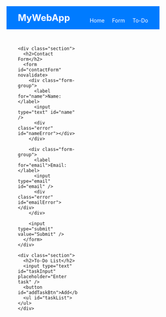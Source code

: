 <!DOCTYPE html>
<html lang="en">
<head>
  <meta charset="UTF-8" />
  <meta name="viewport" content="width=device-width, initial-scale=1.0"/>
  <title>My Webpage</title>
  <style>
    * {
      margin: 0;
      padding: 0;
      box-sizing: border-box;
    }

    body {
      font-family: 'Segoe UI', sans-serif;
      background-color: #f4f4f4;
      color: #333;
    }

    nav {
      background-color: #007BFF;
      color: white;
      padding: 15px 30px;
      display: flex;
      justify-content: space-between;
      align-items: center;
      flex-wrap: wrap;
    }

    nav .logo {
      font-size: 24px;
      font-weight: bold;
    }

    nav ul {
      display: flex;
      list-style: none;
      gap: 20px;
    }

    nav ul li {
      cursor: pointer;
    }

    .main-content {
      display: grid;
      grid-template-columns: 1fr 1fr;
      gap: 30px;
      padding: 30px;
    }

    .section {
      background-color: #fff;
      padding: 20px;
      border-radius: 10px;
      box-shadow: 0 4px 10px rgba(0,0,0,0.05);
    }

    h2 {
      margin-bottom: 15px;
    }

    .form-group {
      margin-bottom: 15px;
    }

    label {
      display: block;
      margin-bottom: 5px;
    }

    input[type="text"],
    input[type="email"] {
      width: 100%;
      padding: 10px;
      border: 1px solid #ccc;
      border-radius: 6px;
    }

    input[type="submit"] {
      background-color: #007BFF;
      color: white;
      padding: 10px 20px;
      border: none;
      border-radius: 6px;
      cursor: pointer;
    }

    .error {
      color: red;
      font-size: 13px;
      margin-top: 5px;
    }

    #taskInput {
      width: 70%;
      padding: 8px;
      border: 1px solid #ccc;
      border-radius: 6px;
    }

    #addTaskBtn {
      padding: 8px 15px;
      margin-left: 10px;
      background-color: #28a745;
      color: white;
      border: none;
      border-radius: 6px;
      cursor: pointer;
    }

    #taskList {
      margin-top: 20px;
      list-style: none;
      padding: 0;
    }

    #taskList li {
      background: #e9ecef;
      padding: 10px;
      margin-bottom: 10px;
      display: flex;
      justify-content: space-between;
      border-radius: 5px;
    }

    #taskList li button {
      background-color: #dc3545;
      color: white;
      border: none;
      padding: 5px 10px;
      border-radius: 5px;
      cursor: pointer;
    }

    @media (max-width: 768px) {
      .main-content {
        grid-template-columns: 1fr;
      }

      nav {
        flex-direction: column;
        align-items: flex-start;
      }

      nav ul {
        flex-direction: column;
        gap: 10px;
        margin-top: 10px;
      }
    }
  </style>
</head>
<body>

  <nav>
    <div class="logo">MyWebApp</div>
    <ul>
      <li>Home</li>
      <li>Form</li>
      <li>To-Do</li>
    </ul>
  </nav>

  <div class="main-content">

    <div class="section">
      <h2>Contact Form</h2>
      <form id="contactForm" novalidate>
        <div class="form-group">
          <label for="name">Name:</label>
          <input type="text" id="name" />
          <div class="error" id="nameError"></div>
        </div>

        <div class="form-group">
          <label for="email">Email:</label>
          <input type="email" id="email" />
          <div class="error" id="emailError"></div>
        </div>

        <input type="submit" value="Submit" />
      </form>
    </div>

    <div class="section">
      <h2>To-Do List</h2>
      <input type="text" id="taskInput" placeholder="Enter task" />
      <button id="addTaskBtn">Add</button>
      <ul id="taskList"></ul>
    </div>

  </div>

  <script>
    const form = document.getElementById("contactForm");
    const nameInput = document.getElementById("name");
    const emailInput = document.getElementById("email");
    const nameError = document.getElementById("nameError");
    const emailError = document.getElementById("emailError");

    form.addEventListener("submit", function (e) {
      e.preventDefault();
      let isValid = true;
      nameError.textContent = "";
      emailError.textContent = "";

      const nameValue = nameInput.value.trim();
      const emailValue = emailInput.value.trim();
      const emailPattern = /^[^ ]+@[^ ]+\.[a-z]{2,6}$/;

      if (nameValue === "") {
        nameError.textContent = "Name is required.";
        isValid = false;
      }

      if (emailValue === "") {
        emailError.textContent = "Email is required.";
        isValid = false;
      } else if (!emailPattern.test(emailValue)) {
        emailError.textContent = "Invalid email format.";
        isValid = false;
      }

      if (isValid) {
        alert("Form submitted successfully!");
        form.reset();
      }
    });

    const taskInput = document.getElementById("taskInput");
    const addTaskBtn = document.getElementById("addTaskBtn");
    const taskList = document.getElementById("taskList");

    addTaskBtn.addEventListener("click", () => {
      const taskText = taskInput.value.trim();
      if (taskText === "") return;

      const li = document.createElement("li");
      li.innerHTML = `
        ${taskText}
        <button onclick="this.parentElement.remove()">Remove</button>
      `;
      taskList.appendChild(li);
      taskInput.value = "";
    });
  </script>

</body>
</html>


